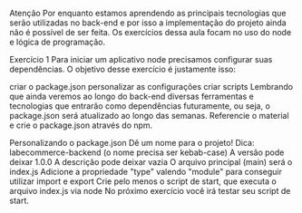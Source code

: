 Atenção
Por enquanto estamos aprendendo as principais tecnologias que serão utilizadas no back-end e por isso a implementação do projeto ainda não é possível de ser feita. Os exercícios dessa aula focam no uso do node e lógica de programação.

Exercício 1
Para iniciar um aplicativo node precisamos configurar suas dependências.
O objetivo desse exercício é justamente isso:

criar o package.json
personalizar as configurações
criar scripts
Lembrando que ainda veremos ao longo do back-end diversas ferramentas e tecnologias que entrarão como dependências futuramente, ou seja, o package.json será atualizado ao longo das semanas.
Referencie o material e crie o package.json através do npm.

Personalizando o package.json
Dê um nome para o projeto! Dica: labecommerce-backend (o nome precisa ser kebab-case)
A versão pode deixar 1.0.0
A descrição pode deixar vazia
O arquivo principal (main) será o index.js
Adicione a propriedade "type" valendo "module" para conseguir utilizar import e export
Crie pelo menos o script de start, que executa o arquivo index.js via node
No próximo exercício você irá testar seu script de start.